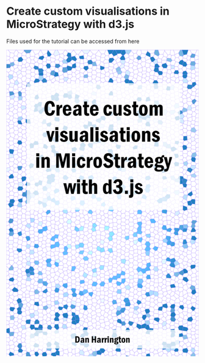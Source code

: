 # Create custom visualisations in MicroStrategy with d3.js

Files used for the tutorial can be accessed from here

[screenshot]: ./cover/cover.PNG?raw=true
![Create custom visualisations in MicroStrategy with d3.js][screenshot]


